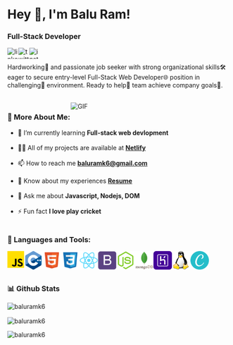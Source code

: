 # Hey 👋, I'm Balu Ram!
### Full-Stack Developer
<a href='https://www.linkedin.com/in/baluramk6/' target='_blank'><img align='left' alt="linkedin" src="https://cdn-icons.flaticon.com/png/512/3536/premium/3536505.png?token=exp=1655716328~hmac=779360d7fa10143416851fe4d9ca47a9" height='25px' width='25px'/></a>
<a href='https://twitter.com/baluramk6' target='_blank'><img align='left' alt="twitter" src="https://cdn-icons.flaticon.com/png/512/3256/premium/3256013.png?token=exp=1655716328~hmac=17d3392b375e6615422635a5a8f54700" height='25px' width='25px'/></a>
<a href='https://www.instagram.com/baluramk6/' target='_blank'><img align='left' alt="instagram" src="https://cdn-icons-png.flaticon.com/512/2111/2111463.png" height='25px' width='25px'/></a>
<br/>
<br/>
Hardworking🚀 and passionate job seeker with strong organizational skills🛠️ eager to secure entry-level Full-Stack Web Developer🌐 position in challenging🧩 environment. Ready to help🤝 team achieve company goals🎯.

<br/>

<img align="right" alt="GIF" src="https://raw.githubusercontent.com/rahul-jha98/rahul-jha98/main/techstack.gif" width="360px"/>
  
### 🧐 More About Me:
- 🌱 I’m currently learning **Full-stack web devlopment** <br><br>
- 👨‍💻 All of my projects are available at [**Netlify**](https://app.netlify.com/teams/baluramk6/sites) <br><br>
- 📫 How to reach me **baluramk6@gmail.com** <br><br>
- 📄 Know about my experiences [**Resume**](https://drive.google.com/file/d/1RS9R7sH9iuJTU65IqngWxdcNcBdv4IDm/view?usp=sharing) <br><br>
- 💬 Ask me about **Javascript, Nodejs, DOM** <br><br>
- ⚡ Fun fact **I love play cricket** <br><br>


### 🔨 Languages and Tools:
<a href="" target="_blank"> <img align="left" src="./assets/icons/js.png" alt="javascript" height="38px" width="38px"/> </a>
<a href="" target="_blank"> <img align="left" src="./assets/icons/c++.png" alt="c++" height="42px" width="42px"/> </a>
<a href="" target="_blank"> <img align="left" src="./assets/icons/html5.png" alt="html" height="42px" width="42px"/> </a>
<a href="" target="_blank"> <img align="left" src="./assets/icons/css3.png" alt="css" height="42px" width="42px"/> </a>
<a href="" target="_blank"> <img align="left" src="./assets/icons/react.png" alt="react" height="42px" width="42px"/> </a>
<a href="" target="_blank"> <img align="left" src="./assets/icons/bootstrap.png" alt="bootstrap" height="42px" width="42px"/> </a>
<a href="" target="_blank"> <img align="left" src="./assets/icons/nodejs.png" alt="node" height="42px" width="42px"/> </a>
<a href="" target="_blank"> <img align="left" src="./assets/icons/mongodb.png" alt="mongodb" height="42px" width="42px"/> </a>
<a href="" target="_blank"> <img align="left" src="./assets/icons/heroku.png" alt="heroku" height="42px" width="42px"/> </a>
<a href="" target="_blank"> <img align="left" src="./assets/icons/linux.png" alt="linux" height="42px" width="42px"/> </a>
<a href="" target="_blank"> <img align="left" src="./assets/icons/canva.png" alt="canva" height="42px" width="42px"/> </a>
<br>
<br>
<br>
### 📊 Github Stats

<p><img align="left" src="https://github-readme-stats.vercel.app/api?username=baluramk6&show_icons=true&locale=en" alt="baluramk6" /></p>
<br>
<p><img align="center" src="https://github-readme-streak-stats.herokuapp.com/?user=baluramk6&" alt="baluramk6" /></p>

<p><img align="left" src="https://github-readme-stats.vercel.app/api/top-langs?username=baluramk6&show_icons=true&locale=en&layout=compact" alt="baluramk6" /></p>







<br>

<!-- ### 🛠️ My Projects
<a href="https://github.com/rahul-jha98/Artistify.ai" target="_blank"> <img alt="artistify" src="./projects/artistify.svg" height="68" align="left"> </a>
<a href="https://github.com/rahul-jha98/sheets-database" target="_blank"> <img alt="sheetsdatabase" src="./projects/sheetsdatabase.svg"  height="68" align="left"> </a>
<a href="https://github.com/rahul-jha98/README_icons" target="_blank"> <img alt="readmeicons" src="./projects/readmeicons.svg" height="68" align="left"> </a>
<a href="https://github.com/rahul-jha98/PasswordKeeper" target="_blank"> <img alt="passwordkeeper" src="./projects/passwordkeeper.svg" height="68" align="left"> </a> -->
